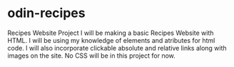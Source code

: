 # odin-recipes
Recipes Website Project
I will be making a basic Recipes Website with HTML.
I will be using my knowledge of elements and atributes for html code.
I will also incorporate clickable absolute and relative links along with images on the site.
No CSS will be in this project for now.